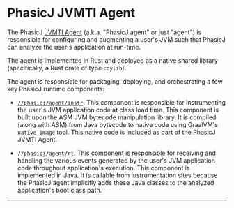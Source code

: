 # PhasicJ JVMTI Agent

The PhasicJ [JVMTI Agent][jvmti] (a.k.a. "PhasicJ agent" or just "agent") is
responsible for configuring and augmenting a user's JVM such that PhasicJ can
analyze the user's application at run-time.

The agent is implemented in Rust and deployed as a native shared library
(specifically, a Rust crate of type `cdylib`).

The agent is responsible for packaging, deploying, and orchestrating a few key
PhasicJ runtime components:

- [`//phasicj/agent/instr`][instr]. This component is responsible for
  instrumenting the user's JVM application code at class load time. This
  component is built upon the ASM JVM bytecode manipulation library. It is
  compiled (along with ASM) from Java bytecode to native code using GraalVM's
  `native-image` tool. This native code is included as part of the PhasicJ JVMTI
  Agent.

- [`//phasicj/agent/rt`][rt]. This component is responsible for receiving and
  handling the various events generated by the user's JVM application code
  throughout application's execution. This component is implemented in Java. It
  is callable from instrumentation sites because the PhasicJ agent implicitly
  adds these Java classes to the analyzed application's boot class path.

---

[jvmti]: https://docs.oracle.com/en/java/javase/14/docs/specs/jvmti.html
[instr]: /phasicj/agent/instr
[rt]: /phasicj/agent/rt
